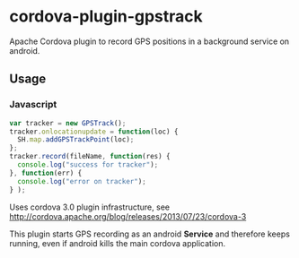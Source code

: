 cordova-plugin-gpstrack
=======================

Apache Cordova plugin to record GPS positions in a background service on android.

Usage
-----

### Javascript

```javascript
var tracker = new GPSTrack();
tracker.onlocationupdate = function(loc) {
  SH.map.addGPSTrackPoint(loc);
};
tracker.record(fileName, function(res) {
  console.log("success for tracker");
}, function(err) { 
  console.log("error on tracker"); 
} );

```
Uses cordova 3.0 plugin infrastructure, see http://cordova.apache.org/blog/releases/2013/07/23/cordova-3

This plugin starts GPS recording as an android **Service** and therefore keeps running, even if android kills the main cordova application.

